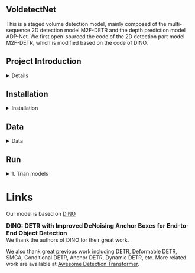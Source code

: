 ## VoldetectNet

This is a staged volume detection model, mainly composed of the multi-sequence 2D detection model M2F-DETR and the depth prediction model ADP-Net. We first open-sourced the code of the 2D detection part model M2F-DETR, which is modified based on the code of DINO.

## Project Introduction

<details>
M2F-DETR is in [DINO code] (https://github.com/IDEACVR/DINO) on the basis of the code changes, major changes points include the following: 
  (1) Reading multi-sequence data, the relevant modifications are in datasets. We provide a way to read data in, but it may not be suitable for your data. It can be used as a reference. The relevant code is in coco.py and Transformom.py.
  The general idea is to establish a mapping relationship to find the multi-sequence slice read in corresponding to each central slice - and multiple images. Since multiple images need to be processed, the original transform transformation is no longer configured. It is necessary to be able to process multiple images simultaneously, so the code in Transformom.py is restructured
（2）Multi-sequence feature extraction and preprocessing, related modifications are available in models/dino/dino.py
（3）The key modification of the encoder part is to introduce MSeqFusion and MscaleFusion. The relevant modifications are in models/dino/deformable_In the transformer
Author: Majiajie
</details>



## Installation

<details>
  <summary>Installation</summary>


  We use the environment same to DINO. 
  We test our models under ```python=3.7.3,pytorch=1.9.0,cuda=11.1```. Other versions might be available as well. 
  We present the environment configuration tutorial for DINO:

      1. Clone this repo

   ```sh
   git clone https://github.com/IDEA-Research/DINO.git
   cd DINO
   ```

      2. Install Pytorch and torchvision

   Follow the instruction on https://pytorch.org/get-started/locally/.

   ```sh
   # an example:
   conda install -c pytorch pytorch torchvision
   ```

      3. Install other needed packages

   ```sh
   pip install -r requirements.txt
   ```

      4. Compiling CUDA operators

   ```sh
   cd models/dino/ops
   python setup.py build install
   # unit test (should see all checking is True)
   python test.py
   cd ../../..
   ```

</details>




## Data

<details>
  <summary>Data</summary>


Please prepare youre dataset and organize them as following:

```
COCODIR/
  ├── train2017/
  ├── val2017/
  └── annotations/
  	├── instances_train2017.json
  	└── instances_val2017.json
```

notes: The dataset you prepared is different from the one I used. You need to write the mapping rules yourself to complete the data reading
</details>




## Run

<details>
  The model can be trained through main.py
  <summary>1. Trian models</summary>
    <!-- ### Train model -->
  ```
 python.py main.py
  ```
The model can be evaluated through commands
  <!-- ### Eval model -->
  ```sh
  bash scripts/DINO_eval.sh /path/to/your/COCODIR /path/to/your/checkpoint
  ```
</details>



# Links

Our model is based on [DINO](https://arxiv.org/abs/2203.03605)

<p>
<font size=3><b>DINO: DETR with Improved DeNoising Anchor Boxes for End-to-End Object Detection</b></font>
<br>
We thank the authors of DINO for their great work.

We also thank great previous work including DETR, Deformable DETR, SMCA, Conditional DETR, Anchor DETR, Dynamic DETR, etc. More related work are available at [Awesome Detection Transformer](https://github.com/IDEACVR/awesome-detection-transformer).

